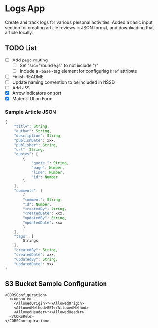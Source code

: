 # Logs App #

Create and track logs for various personal activities. Added a basic input section for creating article reviews in JSON format, and downloading that article locally.

## TODO List ##
- [ ] Add page routing
  - [ ] Set "src="/bundle.js" to not include "/"
  - [ ] Include a ```<base>``` tag element for configuring ```href``` attribute
- [ ] Finish README
- [ ] Update naming convention to be included in NSSD
- [ ] Add JSS
- [x] Arrow indicators on sort
- [x] Material UI on Form

### Sample Article JSON ###
```javascript
{
    "title": String,
    "author": String,
    "description": String,
    "publishDate": xxx,
    "publisher": String,
    "url": String,
    "quotes": [
        {
            "quote ": String,
            "page": Number,
            "line": Number,
            "id": Number
        }
    ],
    "comments": [
        {
        "comment": String,
        "id": Number,
        "createdBy": String,
        "createdDate": xxx,
        "updatedBy": String,
        "updatedDate": xxx
        }
    ],
    "tags": [
        Strings
    ],
    "createdBy": String,
    "createdDate": xxx,
    "updatedBy": String,
    "updatedDate": xxx
}
```

## S3 Bucket Sample Configuration ##
```
<CORSConfiguration>
  <CORSRule>
    <AllowedOrigin>*</AllowedOrigin>
    <AllowedMethod>GET</AllowedMethod>
    <AllowedHeader>*</AllowedHeader>
  </CORSRule>
</CORSConfiguration>
```
